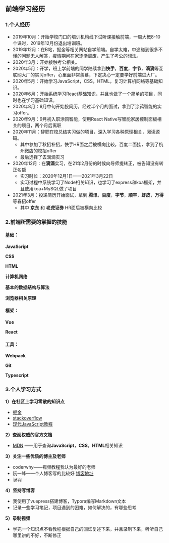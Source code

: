 ## 前端学习经历

### 1.个人经历

- 2019年10月：开始学校门口的培训机构线下试听课接触前端，一周大概8-10个课时，2019年12月份退出培训班。
- 2019年12月：在B站，掘金等相关网站自学前端。自学太难，中途碰到很多不懂的问题无人解答，疫情期间在家逐渐颓废，产生了考公的想法。
- 2020年3月：开始接触考公相关。
- 2020年5月：开学，班上学前端的同学陆续拿到**快手**，**百度**，**字节**，**滴滴**等互联网大厂的实习offer，心里面非常羡慕，下定决心一定要学好前端进大厂。
- 2020年5月：开始学习JavaScript，CSS，HTML，复习计算机网络等基础知识。
- 2020年6月：开始系统学习React基础知识，并且也做了一个简单的项目，同时也在学习基础知识。
- 2020年8月：8月中旬开始投简历，经过半个月的面试，拿到了涂鸦智能的实习offer。
- 2020年9月：9月初入职涂鸦智能，使用React Native写智能家居控制面板相关的项目，两个月后离职
- 2020年11月：辞职在校总结实习做的项目，深入学习各种原理相关，阅读源码。
  - 其中参加了秋招补招，快手HR面之后被横向比较，百度二面挂，拿到了杭州微店的校招offer
  - 最后选择了去滴滴实习
- 2020年12月：在**滴滴**实习，在21年2月份的时候向导师提转正，被告知没有转正名额
  - 实习时长：2020年12月1日——2021年3月22日
  - 实习过程中系统学习了Node相关知识，也学习了express和koa框架，并且使用koa+MySQL做了项目
- 2021年3月：投递简历开始面试，拿到 **腾讯**，**百度**，**字节**，**顺丰**，**虾皮**，**万得**等春招offer
  - 其中 **京东** 和 **老虎证券** HR面后被横向比较

### 2.前端所需要的掌握的技能

#### 基础：

**JavaScript**

**CSS**

**HTML**

**计算机网络**

**基本的数据结构与算法**

**浏览器相关原理**



#### 框架：

**Vue**

**React**

#### 工具：

**Webpack**

**Git**

**Typescript**

### 3.个人学习方式

**1）在社区上学习零散的知识点**

- [掘金](https://juejin.cn/)
- [stackoverflow](https://stackoverflow.com/)
- [现代JavaScript教程](https://zh.javascript.info/)

**2）查阅权威的官方文档**

- [MDN](https://developer.mozilla.org/zh-CN/) ——用于查询**JavaScript**，**CSS**，**HTML**相关知识

**3）关注一些优质的博主及老师**

- coderwhy——视频教程我认为最好的老师
- 阮一峰——个人博客写的比较好 [博客地址](http://www.ruanyifeng.com/blog/archives.html)
- 讶羽

**4）坚持写博客**

- 我使用了vuepress搭建博客，Typora编写Markdown文本
- 记录一些学习笔记，项目遇到的困难，如何解决的，有哪些思考

**5）录制视频**

- 学完一个知识点不看教程根据自己的回忆复述下来，并且录制下来，听听自己哪里讲的不好，不断修正






